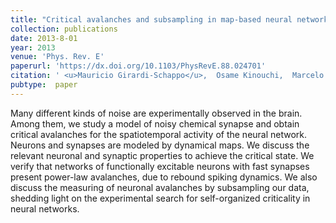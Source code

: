```yaml
---
title: "Critical avalanches and subsampling in map-based neural networks coupled with noisy synapses"
collection: publications
date: 2013-8-01
year: 2013
venue: 'Phys. Rev. E'
paperurl: 'https://dx.doi.org/10.1103/PhysRevE.88.024701'
citation: ' <u>Mauricio Girardi-Schappo</u>,  Osame Kinouchi,  Marcelo Tragtenberg, &quot;Critical avalanches and subsampling in map-based neural networks coupled with noisy synapses.&quot; Phys. Rev. E, 2013.'
pubtype:  paper
---
```

Many different kinds of noise are experimentally observed in the brain. Among them, we study a model of noisy chemical synapse and obtain critical avalanches for the spatiotemporal activity of the neural network. Neurons and synapses are modeled by dynamical maps. We discuss the relevant neuronal and synaptic properties to achieve the critical state. We verify that networks of functionally excitable neurons with fast synapses present power-law avalanches, due to rebound spiking dynamics. We also discuss the measuring of neuronal avalanches by subsampling our data, shedding light on the experimental search for self-organized criticality in neural networks.